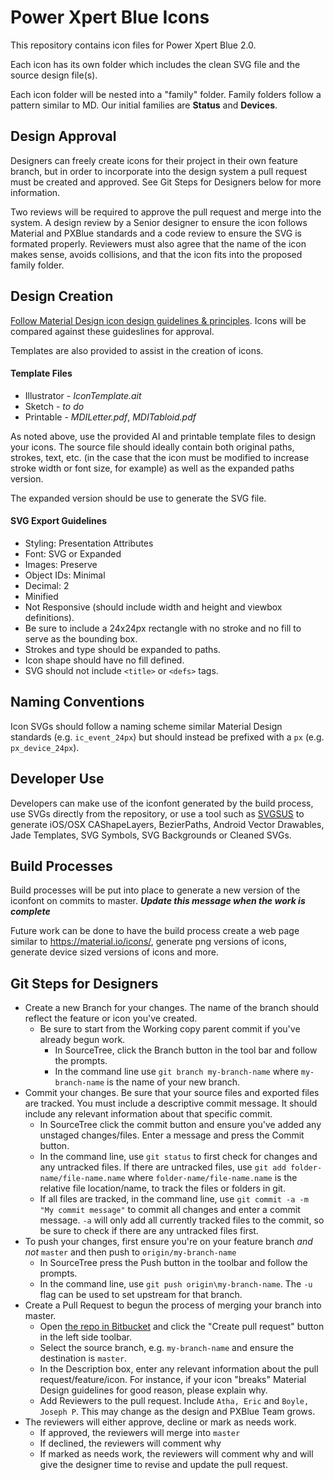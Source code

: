 Power Xpert Blue Icons
===========================
This repository contains icon files for Power Xpert Blue 2.0.

Each icon has its own folder which includes the clean SVG file and the source design file(s).

Each icon folder will be nested into a "family" folder. Family folders follow a pattern similar to MD. Our initial families are **Status** and **Devices**.


## Design Approval
Designers can freely create icons for their project in their own feature branch, but in order to incorporate into the design system a pull request must be created and approved. See Git Steps for Designers below for more information.
 
Two reviews will be required to approve the pull request and merge into the system. A design review by a Senior designer to ensure the icon follows Material and PXBlue standards and a code review to ensure the SVG is formated properly. Reviewers must also agree that the name of the icon makes sense, avoids collisions, and that the icon fits into the proposed family folder.

## Design Creation
[Follow Material Design icon design guidelines & principles](https://material.io/guidelines/style/icons.html#icons-system-icons). Icons will be compared against these guideslines for approval.

Templates are also provided to assist in the creation of icons.

#### Template Files
* Illustrator - *IconTemplate.ait*
* Sketch - *to do*
* Printable - *MDILetter.pdf*, *MDITabloid.pdf* 

As noted above, use the provided AI and printable template files to design your icons. The source file should ideally contain both original paths, strokes, text, etc. (in the case that the icon must be modified to increase stroke width or font size, for example) as well as the expanded paths version.
 
The expanded version should be use to generate the SVG file.
 
#### SVG Export Guidelines
* Styling: Presentation Attributes
* Font: SVG or Expanded
* Images: Preserve
* Object IDs: Minimal
* Decimal: 2
* Minified
* Not Responsive (should include width and height and viewbox definitions).
* Be sure to include a 24x24px rectangle with no stroke and no fill to serve as the bounding box. 
* Strokes and type should be expanded to paths.
* Icon shape should have no fill defined.
* SVG should not include `<title>` or `<defs>` tags.
 
## Naming Conventions
Icon SVGs should follow a naming scheme similar Material Design standards (e.g. `ic_event_24px`) but should instead be prefixed with a `px` (e.g. `px_device_24px`).


## Developer Use
Developers can make use of the iconfont generated by the build process, use SVGs directly from the repository, or use a tool such as [SVGSUS](http://www.svgs.us/) to generate iOS/OSX CAShapeLayers, BezierPaths, Android Vector Drawables, Jade Templates, SVG Symbols, SVG Backgrounds or Cleaned SVGs.


## Build Processes
Build processes will be put into place to generate a new version of the iconfont on commits to master. ***Update this message when the work is complete***
 
Future work can be done to have the build process create a web page similar to https://material.io/icons/, generate png versions of icons, generate device sized versions of icons and more.


## Git Steps for Designers

 - Create a new Branch for your changes. The name of the branch should reflect the feature or icon you've created.
    - Be sure to start from the Working copy parent commit if you've already begun work.
       - In SourceTree, click the Branch button in the tool bar and follow the prompts.
       - In the command line use `git branch my-branch-name` where `my-branch-name` is the name of your new branch.
 - Commit your changes. Be sure that your source files and exported files are tracked. You must include a descriptive commit message. It should include any relevant information about that specific commit. 
 	- In SourceTree click the commit button and ensure you've added any unstaged changes/files. Enter a message and press the Commit button.
 	- In the command line, use `git status` to first check for changes and any untracked files. If there are untracked files, use `git add folder-name/file-name.name` where `folder-name/file-name.name` is the relative file location/name, to track the files or folders in git.
 	- If all files are tracked, in the command line, use `git commit -a -m "My commit message"` to commit all changes and enter a commit message. `-a` will only add all currently tracked files to the commit, so be sure to check if there are any untracked files first.
 - To push your changes, first ensure you're on your feature branch _*and not*_ `master` and then push to `origin/my-branch-name`
 	- In SourceTree press the Push button in the toolbar and follow the prompts.
 	- In the command line, use `git push origin\my-branch-name`. The `-u` flag can be used to set upstream for that branch.
 - Create a Pull Request to begun the process of merging your branch into master.
 	- Open [the repo in  Bitbucket](http://esgit.tcc.etn.com:7990/projects/BLUE/repos/icons/browse) and click the "Create pull request" button in the left side toolbar.
 	- Select the source branch, e.g. `my-branch-name` and ensure the destination is `master`. 
 	- In the Description box, enter any relevant information about the pull request/feature/icon. For instance, if your icon "breaks" Material Design guidelines for good reason, please explain why. 
 	- Add Reviewers to the pull request. Include `Atha, Eric` and `Boyle, Joseph P`. This may change as the design and PXBlue Team grows.
- The reviewers will either approve, decline or mark as needs work. 
	- If approved, the reviewers will merge into `master`
	- If declined, the reviewers will comment why
	- If marked as needs work, the reviewers will comment why and will give the designer time to revise and update the pull request.


